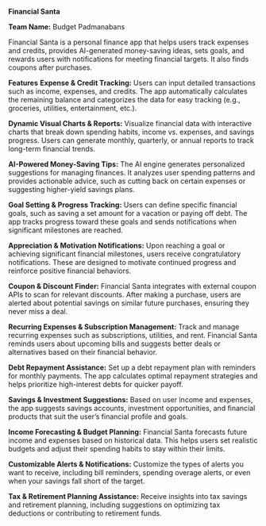 **Financial Santa**

**Team Name:** Budget Padmanabans


Financial Santa is a personal finance app that helps users track expenses and credits, provides AI-generated money-saving ideas, sets goals, and rewards users with notifications for meeting financial targets. It also finds coupons after purchases.



**Features**
**Expense & Credit Tracking:**
Users can input detailed transactions such as income, expenses, and credits. The app automatically calculates the remaining balance and categorizes the data for easy tracking (e.g., groceries, utilities, entertainment, etc.).

**Dynamic Visual Charts & Reports:**
Visualize financial data with interactive charts that break down spending habits, income vs. expenses, and savings progress. Users can generate monthly, quarterly, or annual reports to track long-term financial trends.

**AI-Powered Money-Saving Tips:**
The AI engine generates personalized suggestions for managing finances. It analyzes user spending patterns and provides actionable advice, such as cutting back on certain expenses or suggesting higher-yield savings plans.

**Goal Setting & Progress Tracking:**
Users can define specific financial goals, such as saving a set amount for a vacation or paying off debt. The app tracks progress toward these goals and sends notifications when significant milestones are reached.

**Appreciation & Motivation Notifications:**
Upon reaching a goal or achieving significant financial milestones, users receive congratulatory notifications. These are designed to motivate continued progress and reinforce positive financial behaviors.

**Coupon & Discount Finder:**
Financial Santa integrates with external coupon APIs to scan for relevant discounts. After making a purchase, users are alerted about potential savings on similar future purchases, ensuring they never miss a deal.

**Recurring Expenses & Subscription Management:**
Track and manage recurring expenses such as subscriptions, utilities, and rent. Financial Santa reminds users about upcoming bills and suggests better deals or alternatives based on their financial behavior.

**Debt Repayment Assistance:**
Set up a debt repayment plan with reminders for monthly payments. The app calculates optimal repayment strategies and helps prioritize high-interest debts for quicker payoff.

**Savings & Investment Suggestions:**
Based on user income and expenses, the app suggests savings accounts, investment opportunities, and financial products that suit the user’s financial profile and goals.

**Income Forecasting & Budget Planning:**
Financial Santa forecasts future income and expenses based on historical data. This helps users set realistic budgets and adjust their spending habits to stay within their limits.

**Customizable Alerts & Notifications:**
Customize the types of alerts you want to receive, including bill reminders, spending overage alerts, or even when your savings fall short of the target.

**Tax & Retirement Planning Assistance:**
Receive insights into tax savings and retirement planning, including suggestions on optimizing tax deductions or contributing to retirement funds.
